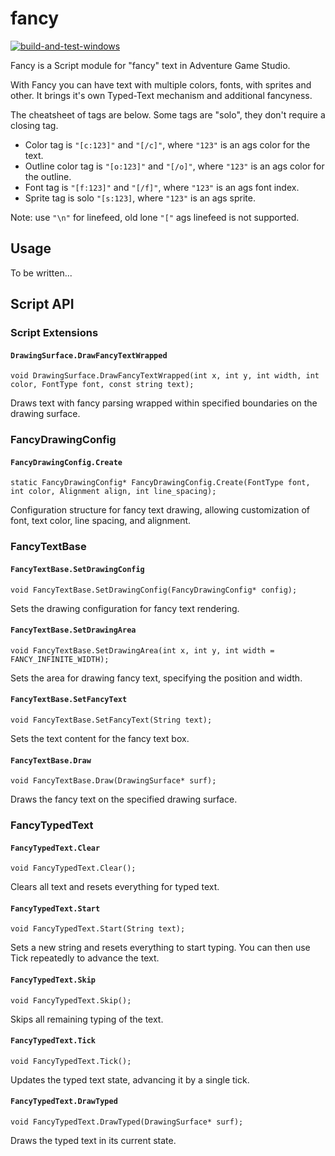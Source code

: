 # fancy

[![build-and-test-windows](https://github.com/ericoporto/fancy/actions/workflows/main.yml/badge.svg)](https://github.com/ericoporto/fancy/actions)

Fancy is a Script module for "fancy" text in Adventure Game Studio.

With Fancy you can have text with multiple colors, fonts, with sprites and other. It brings it's own Typed-Text mechanism and additional fancyness.

The cheatsheet of tags are below. Some tags are "solo", they don't require a closing tag.

- Color tag is `"[c:123]"` and `"[/c]"`, where `"123"` is an ags color for the text.
- Outline color tag is `"[o:123]"` and `"[/o]"`, where `"123"` is an ags color for the outline.
- Font tag is `"[f:123]"` and `"[/f]"`, where `"123"` is an ags font index.
- Sprite tag is solo `"[s:123]`, where `"123"` is an ags sprite.

Note: use `"\n"` for linefeed, old lone `"["` ags linefeed is not supported.

## **Usage**

To be written...

## **Script API**

### **Script Extensions**

#### `DrawingSurface.DrawFancyTextWrapped`
```AGS Script
void DrawingSurface.DrawFancyTextWrapped(int x, int y, int width, int color, FontType font, const string text);
```
Draws text with fancy parsing wrapped within specified boundaries on the drawing surface.

### **FancyDrawingConfig**

#### `FancyDrawingConfig.Create`
```AGS Script
static FancyDrawingConfig* FancyDrawingConfig.Create(FontType font, int color, Alignment align, int line_spacing);
```
Configuration structure for fancy text drawing, allowing customization of font, text color, line spacing, and alignment.

### **FancyTextBase**

#### `FancyTextBase.SetDrawingConfig`
```AGS Script
void FancyTextBase.SetDrawingConfig(FancyDrawingConfig* config);
```
Sets the drawing configuration for fancy text rendering.

#### `FancyTextBase.SetDrawingArea`
```AGS Script
void FancyTextBase.SetDrawingArea(int x, int y, int width = FANCY_INFINITE_WIDTH);
```
Sets the area for drawing fancy text, specifying the position and width.

#### `FancyTextBase.SetFancyText`
```AGS Script
void FancyTextBase.SetFancyText(String text);
```
Sets the text content for the fancy text box.

#### `FancyTextBase.Draw`
```AGS Script
void FancyTextBase.Draw(DrawingSurface* surf);
```
Draws the fancy text on the specified drawing surface.

### **FancyTypedText**

#### `FancyTypedText.Clear`
```AGS Script
void FancyTypedText.Clear();
```
Clears all text and resets everything for typed text.

#### `FancyTypedText.Start`
```AGS Script
void FancyTypedText.Start(String text);
```
Sets a new string and resets everything to start typing. You can then use Tick repeatedly to advance the text.

#### `FancyTypedText.Skip`
```AGS Script
void FancyTypedText.Skip();
```
Skips all remaining typing of the text.

#### `FancyTypedText.Tick`
```AGS Script
void FancyTypedText.Tick();
```
Updates the typed text state, advancing it by a single tick.

#### `FancyTypedText.DrawTyped`
```AGS Script
void FancyTypedText.DrawTyped(DrawingSurface* surf);
```
Draws the typed text in its current state.
